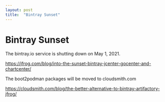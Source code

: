 ```yaml
---
layout: post
title:  "Bintray Sunset"
---
```


# Bintray Sunset

The bintray.io service is shutting down on May 1, 2021.

<https://jfrog.com/blog/into-the-sunset-bintray-jcenter-gocenter-and-chartcenter/>

The boot2podman packages will be moved to cloudsmith.com

<https://cloudsmith.com/blog/the-better-alternative-to-bintray-artifactory-jfrog/>
